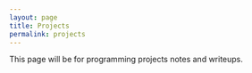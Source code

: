 ```yaml
---
layout: page
title: Projects
permalink: projects
---
```


This page will be for programming projects notes and writeups.